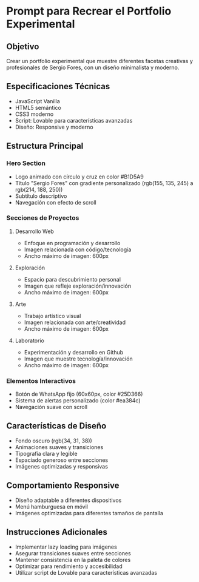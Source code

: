 
# Prompt para Recrear el Portfolio Experimental

## Objetivo
Crear un portfolio experimental que muestre diferentes facetas creativas y profesionales de Sergio Fores, con un diseño minimalista y moderno.

## Especificaciones Técnicas
- JavaScript Vanilla
- HTML5 semántico
- CSS3 moderno
- Script: Lovable para características avanzadas
- Diseño: Responsive y moderno

## Estructura Principal

### Hero Section
- Logo animado con círculo y cruz en color #B1D5A9
- Título "Sergio Fores" con gradiente personalizado (rgb(155, 135, 245) a rgb(214, 188, 250))
- Subtítulo descriptivo
- Navegación con efecto de scroll

### Secciones de Proyectos
1. Desarrollo Web
   - Enfoque en programación y desarrollo
   - Imagen relacionada con código/tecnología
   - Ancho máximo de imagen: 600px

2. Exploración
   - Espacio para descubrimiento personal
   - Imagen que refleje exploración/innovación
   - Ancho máximo de imagen: 600px

3. Arte
   - Trabajo artístico visual
   - Imagen relacionada con arte/creatividad
   - Ancho máximo de imagen: 600px

4. Laboratorio
   - Experimentación y desarrollo en Github
   - Imagen que muestre tecnología/innovación
   - Ancho máximo de imagen: 600px

### Elementos Interactivos
- Botón de WhatsApp fijo (60x60px, color #25D366)
- Sistema de alertas personalizado (color #ea384c)
- Navegación suave con scroll

## Características de Diseño
- Fondo oscuro (rgb(34, 31, 38))
- Animaciones suaves y transiciones
- Tipografía clara y legible
- Espaciado generoso entre secciones
- Imágenes optimizadas y responsivas

## Comportamiento Responsive
- Diseño adaptable a diferentes dispositivos
- Menú hamburguesa en móvil
- Imágenes optimizadas para diferentes tamaños de pantalla

## Instrucciones Adicionales
- Implementar lazy loading para imágenes
- Asegurar transiciones suaves entre secciones
- Mantener consistencia en la paleta de colores
- Optimizar para rendimiento y accesibilidad
- Utilizar script de Lovable para características avanzadas
